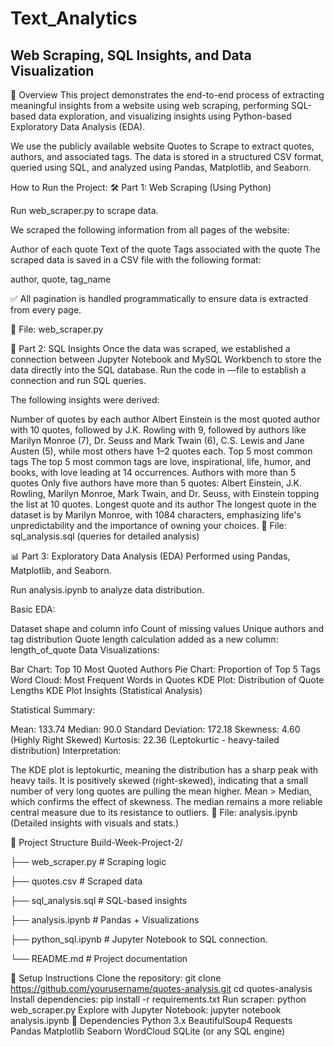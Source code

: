 # Text_Analytics
## Web Scraping, SQL Insights, and Data Visualization
📌 Overview
This project demonstrates the end-to-end process of extracting meaningful insights from a website using web scraping, performing SQL-based data exploration, and visualizing insights using Python-based Exploratory Data Analysis (EDA).

We use the publicly available website Quotes to Scrape to extract quotes, authors, and associated tags. The data is stored in a structured CSV format, queried using SQL, and analyzed using Pandas, Matplotlib, and Seaborn.

How to Run the Project:
🛠️ Part 1: Web Scraping (Using Python)

Run web_scraper.py to scrape data.

We scraped the following information from all pages of the website:

Author of each quote
Text of the quote
Tags associated with the quote
The scraped data is saved in a CSV file with the following format:

author, quote, tag_name

✅ All pagination is handled programmatically to ensure data is extracted from every page.

📄 File: web_scraper.py

🧮 Part 2: SQL Insights
Once the data was scraped, we established a connection between Jupyter Notebook and MySQL Workbench to store the data directly into the SQL database. Run the code in —file to establish a connection and run SQL queries.

The following insights were derived:

Number of quotes by each author
Albert Einstein is the most quoted author with 10 quotes, followed by J.K. Rowling with 9, followed by authors like Marilyn Monroe (7), Dr. Seuss and Mark Twain (6), C.S. Lewis and Jane Austen (5), while most others have 1–2 quotes each.
Top 5 most common tags
The top 5 most common tags are love, inspirational, life, humor, and books, with love leading at 14 occurrences.
Authors with more than 5 quotes
Only five authors have more than 5 quotes: Albert Einstein, J.K. Rowling, Marilyn Monroe, Mark Twain, and Dr. Seuss, with Einstein topping the list at 10 quotes.
Longest quote and its author
The longest quote in the dataset is by Marilyn Monroe, with 1084 characters, emphasizing life's unpredictability and the importance of owning your choices.
📄 File: sql_analysis.sql (queries for detailed analysis)

📊 Part 3: Exploratory Data Analysis (EDA)
Performed using Pandas, Matplotlib, and Seaborn.

Run analysis.ipynb to analyze data distribution.

Basic EDA:

Dataset shape and column info
Count of missing values
Unique authors and tag distribution
Quote length calculation added as a new column: length_of_quote
Data Visualizations:

Bar Chart: Top 10 Most Quoted Authors
Pie Chart: Proportion of Top 5 Tags
Word Cloud: Most Frequent Words in Quotes
KDE Plot: Distribution of Quote Lengths
KDE Plot Insights (Statistical Analysis)

Statistical Summary:

Mean: 133.74
Median: 90.0
Standard Deviation: 172.18
Skewness: 4.60 (Highly Right Skewed)
Kurtosis: 22.36 (Leptokurtic - heavy-tailed distribution)
Interpretation:

The KDE plot is leptokurtic, meaning the distribution has a sharp peak with heavy tails.
It is positively skewed (right-skewed), indicating that a small number of very long quotes are pulling the mean higher.
Mean > Median, which confirms the effect of skewness.
The median remains a more reliable central measure due to its resistance to outliers.
📄 File: analysis.ipynb (Detailed insights with visuals and stats.)

📁 Project Structure
Build-Week-Project-2/

├── web_scraper.py # Scraping logic

├── quotes.csv # Scraped data

├── sql_analysis.sql # SQL-based insights

├── analysis.ipynb # Pandas + Visualizations

├── python_sql.ipynb # Jupyter Notebook to SQL connection.

└── README.md # Project documentation

🔧 Setup Instructions
Clone the repository: git clone https://github.com/yourusername/quotes-analysis.git cd quotes-analysis
Install dependencies: pip install -r requirements.txt
Run scraper: python web_scraper.py
Explore with Jupyter Notebook: jupyter notebook analysis.ipynb
📌 Dependencies
Python 3.x
BeautifulSoup4
Requests
Pandas
Matplotlib
Seaborn
WordCloud
SQLite (or any SQL engine)
